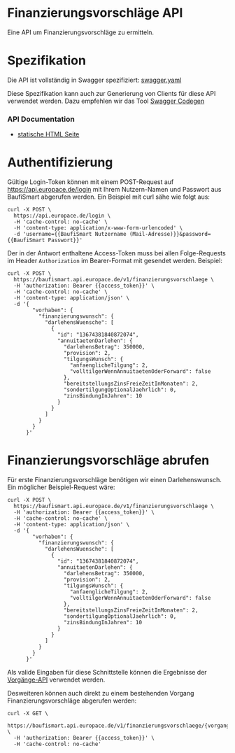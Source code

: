 # Finanzierungsvorschläge API
Eine API um Finanzierungsvorschläge zu ermitteln.

# Spezifikation

Die API ist vollständig in Swagger spezifiziert: [swagger.yaml](swagger.yaml)

Diese Spezifikation kann auch zur Generierung von Clients für diese API verwendet
werden. Dazu empfehlen wir das Tool [Swagger Codegen](https://github.com/swagger-api/swagger-codegen)

### API Documentation

 - [statische HTML Seite](http://htmlpreview.github.io?https://raw.githubusercontent.com/hypoport/finanzierungsvorschlaege-api/master/Dokumentation/index.html)

# Authentifizierung

Gültige Login-Token können mit einem POST-Request auf https://api.europace.de/login mit Ihrem Nutzern-Namen und Passwort aus
BaufiSmart abgerufen werden. Ein Beispiel mit curl sähe wie folgt aus:

```
curl -X POST \
  https://api.europace.de/login \
  -H 'cache-control: no-cache' \
  -H 'content-type: application/x-www-form-urlencoded' \
  -d 'username={{BaufiSmart Nutzername (Mail-Adresse)}}&password={{BaufiSmart Passwort}}'
```

Der in der Antwort enthaltene Access-Token muss bei allen Folge-Requests im Header `Authorization` im Bearer-Format mit gesendet
werden. Beispiel:

```
curl -X POST \
  https://baufismart.api.europace.de/v1/finanzierungsvorschlaege \
  -H 'authorization: Bearer {{access_token}}' \
  -H 'cache-control: no-cache' \
  -H 'content-type: application/json' \
  -d '{
        "vorhaben": {
          "finanzierungswunsch": {
            "darlehensWuensche": [
              {
                "id": "13674381840872074",
                "annuitaetenDarlehen": {
                  "darlehensBetrag": 350000,
                  "provision": 2,
                  "tilgungsWunsch": {
                    "anfaenglicheTilgung": 2,
                    "volltilgerWennAnnuitaetenOderForward": false
                  },
                  "bereitstellungsZinsFreieZeitInMonaten": 2,
                  "sondertilgungOptionalJaehrlich": 0,
                  "zinsBindungInJahren": 10
                }
              }
            ]
          }
        }
      }'
```

# Finanzierungsvorschläge abrufen

Für erste Finanzierungsvorschläge benötigen wir einen Darlehenswunsch. Ein möglicher Beispiel-Request wäre:

```
curl -X POST \
  https://baufismart.api.europace.de/v1/finanzierungsvorschlaege \
  -H 'authorization: Bearer {{access_token}}' \
  -H 'cache-control: no-cache' \
  -H 'content-type: application/json' \
  -d '{
        "vorhaben": {
          "finanzierungswunsch": {
            "darlehensWuensche": [
              {
                "id": "13674381840872074",
                "annuitaetenDarlehen": {
                  "darlehensBetrag": 350000,
                  "provision": 2,
                  "tilgungsWunsch": {
                    "anfaenglicheTilgung": 2,
                    "volltilgerWennAnnuitaetenOderForward": false
                  },
                  "bereitstellungsZinsFreieZeitInMonaten": 2,
                  "sondertilgungOptionalJaehrlich": 0,
                  "zinsBindungInJahren": 10
                }
              }
            ]
          }
        }
      }'
```

Als valide Eingaben für diese Schnittstelle können die  Ergebnisse der [Vorgänge-API](https://github.com/hypoport/vorgaenge-api)
verwendet werden.

Desweiteren können auch direkt zu einem bestehenden Vorgang Finanzierungsvorschläge abgerufen werden:

```
curl -X GET \
  https://baufismart.api.europace.de/v1/finanzierungsvorschlaege/{vorgangsNummer}  \
  -H 'authorization: Bearer {{access_token}}' \
  -H 'cache-control: no-cache' 
```

